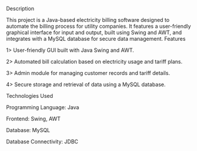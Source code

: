 Description


This project is a Java-based electricity billing software designed to automate the billing process for utility companies. It features a user-friendly graphical interface for input and output, built using Swing and AWT, and integrates with a MySQL database for secure data management.
Features

1> User-friendly GUI built with Java Swing and AWT.

2> Automated bill calculation based on electricity usage and tariff plans.

3> Admin module for managing customer records and tariff details.

4> Secure storage and retrieval of data using a MySQL database.


Technologies Used

Programming Language: Java

Frontend: Swing, AWT

Database: MySQL

Database Connectivity: JDBC
